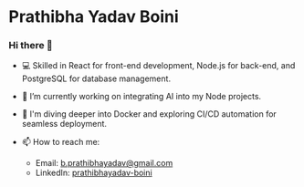 # Prathibha Yadav Boini

### Hi there 👋

- 💻 Skilled in React for front-end development, Node.js for back-end, and PostgreSQL for database management.
- 🔭 I’m currently working on integrating AI into my Node projects.
- 🌱 I'm diving deeper into Docker and exploring CI/CD automation for seamless deployment.

- 📫 How to reach me:
  - Email: b.prathibhayadav@gmail.com
  - LinkedIn: [prathibhayadav-boini](https://www.linkedin.com/in/prathibha-yadav-boini/)
